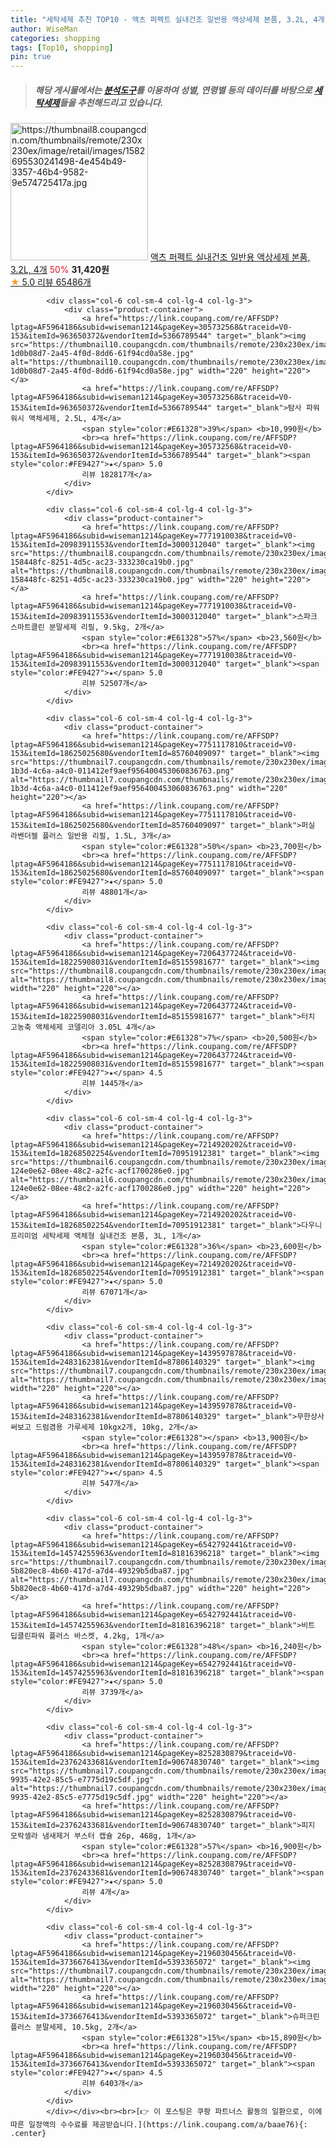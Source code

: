 ```yaml
---
title: "세탁세제 추천 TOP10 - 액츠 퍼펙트 실내건조 일반용 액상세제 본품, 3.2L, 4개"
author: WiseMan
categories: shopping
tags: [Top10, shopping]
pin: true
---
```


> ##### 해당 게시물에서는 [**분석도구**](https://itemscout.io/)를 이용하여 **성별**, **연령별** 등의 데이터를 바탕으로 [**세탁세제**](https://link.coupang.com/a/baae76)들을 추천해드리고 있습니다.
<div class="container"><div class="row">
            <div class="col-6 col-sm-4 col-lg-4 col-lg-3">
                <div class="product-container">
                    <a href="https://link.coupang.com/re/AFFSDP?lptag=AF5964186&subid=wiseman1214&pageKey=7353339051&traceid=V0-153&itemId=19151241453&vendorItemId=70754773583" target="_blank"><img src="https://thumbnail8.coupangcdn.com/thumbnails/remote/230x230ex/image/retail/images/1582695530241498-4e454b49-3357-46b4-9582-9e574725417a.jpg" alt="https://thumbnail8.coupangcdn.com/thumbnails/remote/230x230ex/image/retail/images/1582695530241498-4e454b49-3357-46b4-9582-9e574725417a.jpg" width="220" height="220"></a>
                    <a href="https://link.coupang.com/re/AFFSDP?lptag=AF5964186&subid=wiseman1214&pageKey=7353339051&traceid=V0-153&itemId=19151241453&vendorItemId=70754773583" target="_blank">액츠 퍼펙트 실내건조 일반용 액상세제 본품, 3.2L, 4개</a>
                    <span style="color:#E61328">50%</span> <b>31,420원</b>
                    <br><a href="https://link.coupang.com/re/AFFSDP?lptag=AF5964186&subid=wiseman1214&pageKey=7353339051&traceid=V0-153&itemId=19151241453&vendorItemId=70754773583" target="_blank"><span style="color:#FE9427">★</span> 5.0
                    리뷰 65486개</a>
                </div>
            </div>
            
            <div class="col-6 col-sm-4 col-lg-4 col-lg-3">
                <div class="product-container">
                    <a href="https://link.coupang.com/re/AFFSDP?lptag=AF5964186&subid=wiseman1214&pageKey=305732568&traceid=V0-153&itemId=963650372&vendorItemId=5366789544" target="_blank"><img src="https://thumbnail10.coupangcdn.com/thumbnails/remote/230x230ex/image/retail/images/1115191187106585-1d0b08d7-2a45-4f0d-8dd6-61f94cd0a58e.jpg" alt="https://thumbnail10.coupangcdn.com/thumbnails/remote/230x230ex/image/retail/images/1115191187106585-1d0b08d7-2a45-4f0d-8dd6-61f94cd0a58e.jpg" width="220" height="220"></a>
                    <a href="https://link.coupang.com/re/AFFSDP?lptag=AF5964186&subid=wiseman1214&pageKey=305732568&traceid=V0-153&itemId=963650372&vendorItemId=5366789544" target="_blank">탐사 파워워시 액체세제, 2.5L, 4개</a>
                    <span style="color:#E61328">39%</span> <b>10,990원</b>
                    <br><a href="https://link.coupang.com/re/AFFSDP?lptag=AF5964186&subid=wiseman1214&pageKey=305732568&traceid=V0-153&itemId=963650372&vendorItemId=5366789544" target="_blank"><span style="color:#FE9427">★</span> 5.0
                    리뷰 182817개</a>
                </div>
            </div>
            
            <div class="col-6 col-sm-4 col-lg-4 col-lg-3">
                <div class="product-container">
                    <a href="https://link.coupang.com/re/AFFSDP?lptag=AF5964186&subid=wiseman1214&pageKey=7771910038&traceid=V0-153&itemId=20983911553&vendorItemId=3000312040" target="_blank"><img src="https://thumbnail8.coupangcdn.com/thumbnails/remote/230x230ex/image/retail/images/1274309121841996-158448fc-8251-4d5c-ac23-333230ca19b0.jpg" alt="https://thumbnail8.coupangcdn.com/thumbnails/remote/230x230ex/image/retail/images/1274309121841996-158448fc-8251-4d5c-ac23-333230ca19b0.jpg" width="220" height="220"></a>
                    <a href="https://link.coupang.com/re/AFFSDP?lptag=AF5964186&subid=wiseman1214&pageKey=7771910038&traceid=V0-153&itemId=20983911553&vendorItemId=3000312040" target="_blank">스파크 스마트클린 분말세제 리필, 9.5kg, 2개</a>
                    <span style="color:#E61328">57%</span> <b>23,560원</b>
                    <br><a href="https://link.coupang.com/re/AFFSDP?lptag=AF5964186&subid=wiseman1214&pageKey=7771910038&traceid=V0-153&itemId=20983911553&vendorItemId=3000312040" target="_blank"><span style="color:#FE9427">★</span> 5.0
                    리뷰 52507개</a>
                </div>
            </div>
            
            <div class="col-6 col-sm-4 col-lg-4 col-lg-3">
                <div class="product-container">
                    <a href="https://link.coupang.com/re/AFFSDP?lptag=AF5964186&subid=wiseman1214&pageKey=7751117810&traceid=V0-153&itemId=18625025680&vendorItemId=85760409097" target="_blank"><img src="https://thumbnail7.coupangcdn.com/thumbnails/remote/230x230ex/image/retail/images/7ed83505-1b3d-4c6a-a4c0-011412ef9aef956400453060836763.png" alt="https://thumbnail7.coupangcdn.com/thumbnails/remote/230x230ex/image/retail/images/7ed83505-1b3d-4c6a-a4c0-011412ef9aef956400453060836763.png" width="220" height="220"></a>
                    <a href="https://link.coupang.com/re/AFFSDP?lptag=AF5964186&subid=wiseman1214&pageKey=7751117810&traceid=V0-153&itemId=18625025680&vendorItemId=85760409097" target="_blank">퍼실 라벤더젤 플러스 일반용 리필, 1.5L, 3개</a>
                    <span style="color:#E61328">50%</span> <b>23,700원</b>
                    <br><a href="https://link.coupang.com/re/AFFSDP?lptag=AF5964186&subid=wiseman1214&pageKey=7751117810&traceid=V0-153&itemId=18625025680&vendorItemId=85760409097" target="_blank"><span style="color:#FE9427">★</span> 5.0
                    리뷰 48801개</a>
                </div>
            </div>
            
            <div class="col-6 col-sm-4 col-lg-4 col-lg-3">
                <div class="product-container">
                    <a href="https://link.coupang.com/re/AFFSDP?lptag=AF5964186&subid=wiseman1214&pageKey=7206437724&traceid=V0-153&itemId=18225908031&vendorItemId=85155981677" target="_blank"><img src="https://thumbnail8.coupangcdn.com/thumbnails/remote/230x230ex/image/vendor_inventory/22d7/e28bb85c709d4a587e95e5245a79b31faa1c3c3e3a72acb0c3bbdf9eeddd.png" alt="https://thumbnail8.coupangcdn.com/thumbnails/remote/230x230ex/image/vendor_inventory/22d7/e28bb85c709d4a587e95e5245a79b31faa1c3c3e3a72acb0c3bbdf9eeddd.png" width="220" height="220"></a>
                    <a href="https://link.coupang.com/re/AFFSDP?lptag=AF5964186&subid=wiseman1214&pageKey=7206437724&traceid=V0-153&itemId=18225908031&vendorItemId=85155981677" target="_blank">터치 고농축 액체세제 코델리아 3.05L 4개</a>
                    <span style="color:#E61328">7%</span> <b>20,500원</b>
                    <br><a href="https://link.coupang.com/re/AFFSDP?lptag=AF5964186&subid=wiseman1214&pageKey=7206437724&traceid=V0-153&itemId=18225908031&vendorItemId=85155981677" target="_blank"><span style="color:#FE9427">★</span> 4.5
                    리뷰 1445개</a>
                </div>
            </div>
            
            <div class="col-6 col-sm-4 col-lg-4 col-lg-3">
                <div class="product-container">
                    <a href="https://link.coupang.com/re/AFFSDP?lptag=AF5964186&subid=wiseman1214&pageKey=7214920202&traceid=V0-153&itemId=18268502254&vendorItemId=70951912381" target="_blank"><img src="https://thumbnail6.coupangcdn.com/thumbnails/remote/230x230ex/image/retail/images/2850438996941451-124e0e62-08ee-48c2-a2fc-acf1700286e0.jpg" alt="https://thumbnail6.coupangcdn.com/thumbnails/remote/230x230ex/image/retail/images/2850438996941451-124e0e62-08ee-48c2-a2fc-acf1700286e0.jpg" width="220" height="220"></a>
                    <a href="https://link.coupang.com/re/AFFSDP?lptag=AF5964186&subid=wiseman1214&pageKey=7214920202&traceid=V0-153&itemId=18268502254&vendorItemId=70951912381" target="_blank">다우니 프리미엄 세탁세제 액체형 실내건조 본품, 3L, 1개</a>
                    <span style="color:#E61328">36%</span> <b>23,600원</b>
                    <br><a href="https://link.coupang.com/re/AFFSDP?lptag=AF5964186&subid=wiseman1214&pageKey=7214920202&traceid=V0-153&itemId=18268502254&vendorItemId=70951912381" target="_blank"><span style="color:#FE9427">★</span> 5.0
                    리뷰 67071개</a>
                </div>
            </div>
            
            <div class="col-6 col-sm-4 col-lg-4 col-lg-3">
                <div class="product-container">
                    <a href="https://link.coupang.com/re/AFFSDP?lptag=AF5964186&subid=wiseman1214&pageKey=1439597878&traceid=V0-153&itemId=2483162381&vendorItemId=87806140329" target="_blank"><img src="https://thumbnail7.coupangcdn.com/thumbnails/remote/230x230ex/image/vendor_inventory/f50b/a21c2a8799954b84589bc6cadd93b49886855676bcc68e983ea93e09f132.jpg" alt="https://thumbnail7.coupangcdn.com/thumbnails/remote/230x230ex/image/vendor_inventory/f50b/a21c2a8799954b84589bc6cadd93b49886855676bcc68e983ea93e09f132.jpg" width="220" height="220"></a>
                    <a href="https://link.coupang.com/re/AFFSDP?lptag=AF5964186&subid=wiseman1214&pageKey=1439597878&traceid=V0-153&itemId=2483162381&vendorItemId=87806140329" target="_blank">무한상사 써보고 드럼겸용 가루세제 10kgx2개, 10kg, 2개</a>
                    <span style="color:#E61328"></span> <b>13,900원</b>
                    <br><a href="https://link.coupang.com/re/AFFSDP?lptag=AF5964186&subid=wiseman1214&pageKey=1439597878&traceid=V0-153&itemId=2483162381&vendorItemId=87806140329" target="_blank"><span style="color:#FE9427">★</span> 4.5
                    리뷰 547개</a>
                </div>
            </div>
            
            <div class="col-6 col-sm-4 col-lg-4 col-lg-3">
                <div class="product-container">
                    <a href="https://link.coupang.com/re/AFFSDP?lptag=AF5964186&subid=wiseman1214&pageKey=6542792441&traceid=V0-153&itemId=14574255963&vendorItemId=81816396218" target="_blank"><img src="https://thumbnail7.coupangcdn.com/thumbnails/remote/230x230ex/image/retail/images/10233558804757593-5b820ec8-4b60-417d-a7d4-49329b5dba87.jpg" alt="https://thumbnail7.coupangcdn.com/thumbnails/remote/230x230ex/image/retail/images/10233558804757593-5b820ec8-4b60-417d-a7d4-49329b5dba87.jpg" width="220" height="220"></a>
                    <a href="https://link.coupang.com/re/AFFSDP?lptag=AF5964186&subid=wiseman1214&pageKey=6542792441&traceid=V0-153&itemId=14574255963&vendorItemId=81816396218" target="_blank">비트 딥클린파워 플러스 바스켓, 4.2kg, 1개</a>
                    <span style="color:#E61328">48%</span> <b>16,240원</b>
                    <br><a href="https://link.coupang.com/re/AFFSDP?lptag=AF5964186&subid=wiseman1214&pageKey=6542792441&traceid=V0-153&itemId=14574255963&vendorItemId=81816396218" target="_blank"><span style="color:#FE9427">★</span> 5.0
                    리뷰 3739개</a>
                </div>
            </div>
            
            <div class="col-6 col-sm-4 col-lg-4 col-lg-3">
                <div class="product-container">
                    <a href="https://link.coupang.com/re/AFFSDP?lptag=AF5964186&subid=wiseman1214&pageKey=8252830879&traceid=V0-153&itemId=23762433681&vendorItemId=90674830740" target="_blank"><img src="https://thumbnail7.coupangcdn.com/thumbnails/remote/230x230ex/image/retail/images/2024/07/12/9/4/ba4b88a9-9935-42e2-85c5-e7775d19c5df.jpg" alt="https://thumbnail7.coupangcdn.com/thumbnails/remote/230x230ex/image/retail/images/2024/07/12/9/4/ba4b88a9-9935-42e2-85c5-e7775d19c5df.jpg" width="220" height="220"></a>
                    <a href="https://link.coupang.com/re/AFFSDP?lptag=AF5964186&subid=wiseman1214&pageKey=8252830879&traceid=V0-153&itemId=23762433681&vendorItemId=90674830740" target="_blank">피지 모락셀라 냄새제거 부스터 캡슐 26p, 468g, 1개</a>
                    <span style="color:#E61328">57%</span> <b>16,900원</b>
                    <br><a href="https://link.coupang.com/re/AFFSDP?lptag=AF5964186&subid=wiseman1214&pageKey=8252830879&traceid=V0-153&itemId=23762433681&vendorItemId=90674830740" target="_blank"><span style="color:#FE9427">★</span> 5.0
                    리뷰 4개</a>
                </div>
            </div>
            
            <div class="col-6 col-sm-4 col-lg-4 col-lg-3">
                <div class="product-container">
                    <a href="https://link.coupang.com/re/AFFSDP?lptag=AF5964186&subid=wiseman1214&pageKey=2196030456&traceid=V0-153&itemId=3736676413&vendorItemId=5393365072" target="_blank"><img src="https://thumbnail7.coupangcdn.com/thumbnails/remote/230x230ex/image/vendor_inventory/62f8/c581399f902559657742e0b76c7e914433c85a20369146d3aa53e286b556.jpg" alt="https://thumbnail7.coupangcdn.com/thumbnails/remote/230x230ex/image/vendor_inventory/62f8/c581399f902559657742e0b76c7e914433c85a20369146d3aa53e286b556.jpg" width="220" height="220"></a>
                    <a href="https://link.coupang.com/re/AFFSDP?lptag=AF5964186&subid=wiseman1214&pageKey=2196030456&traceid=V0-153&itemId=3736676413&vendorItemId=5393365072" target="_blank">슈퍼크린 플러스 분말세제, 10.5kg, 2개</a>
                    <span style="color:#E61328">15%</span> <b>15,890원</b>
                    <br><a href="https://link.coupang.com/re/AFFSDP?lptag=AF5964186&subid=wiseman1214&pageKey=2196030456&traceid=V0-153&itemId=3736676413&vendorItemId=5393365072" target="_blank"><span style="color:#FE9427">★</span> 4.5
                    리뷰 6403개</a>
                </div>
            </div>
            </div></div><br><br>[👉 이 포스팅은 쿠팡 파트너스 활동의 일환으로, 이에 따른 일정액의 수수료를 제공받습니다.](https://link.coupang.com/a/baae76){: .center}